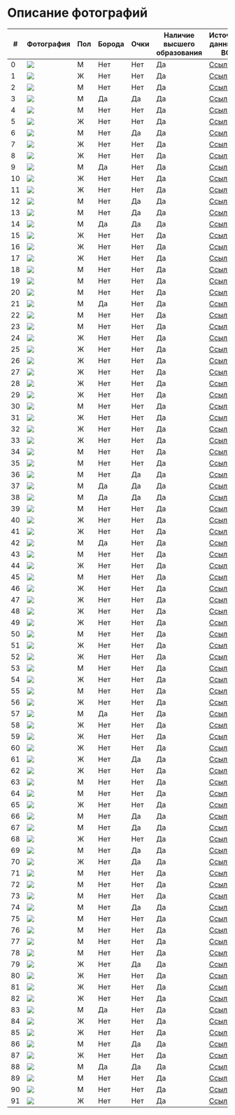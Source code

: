 # Описание фотографий


| # | Фотография | Пол | Борода | Очки | Наличие высшего образования | Источник данных о ВО | Источник фото |
|---|---|---|---|---|---|---|---|
| 0 |![](/Elon_Musk.jpg) | M | Нет | Нет | Да | [Ссылка](https://ru.wikipedia.org/wiki/%D0%9C%D0%B0%D1%81%D0%BA,_%D0%98%D0%BB%D0%BE%D0%BD) | [Ссылка](https://ru.wikipedia.org/wiki/%D0%9C%D0%B0%D1%81%D0%BA,_%D0%98%D0%BB%D0%BE%D0%BD) | 
| 1 |![](2020-Lerida-Delbridge-Detail.jpg )  | Ж  | Нет  |  Нет | Да  | [Ссылка](https://tinalley.com.au/lerida-delbridge-violin/)  | [Ссылка](https://tinalley.com.au/lerida-delbridge-violin/)   |
| 2 | ![](2020-Adrian-Wallis-Detail.jpg ) | М  | Нет  | Нет  | Да  |  [Ссылка](https://www.sydneysymphony.com/musicians/adrian-wallis) |  [Ссылка](https://www.sydneysymphony.com/musicians/adrian-wallis)  |
| 3 |![](2020-Alex-Henery-Detail.jpg )  | М | Да  |  Да | Да  | [Ссылка](https://www.sydney.edu.au/music/about/our-people/academic-staff/alex-henery.html)  | [Ссылка](https://www.sydney.edu.au/music/about/our-people/academic-staff/alex-henery.html)   |
| 4 | ![](2020-Alexander-Norton-Detail.jpg ) | М  | Нет  | Нет  | Да  |  [Ссылка](https://fourwinds.com.au/member/alex-norton/) |  [Ссылка](https://fourwinds.com.au/member/alex-norton/)  |
| 5 |![](2020-Alexandra-Mitchell-Detail.jpg )  | Ж  | Нет  |  Нет | Да  | [Ссылка](https://www.sydneysymphony.com/musicians/alexandra-mitchell)  | [Ссылка](https://www.sydneysymphony.com/musicians/alexandra-mitchell)   |
| 6 | ![](2020-Alexandre-Oguey-Detail.jpg ) | М  | Нет  | Да  | Да  |  [Ссылка](https://www.australianworldorchestra.com.au/9917-alexandre-oguey/) |  [Ссылка](https://www.australianworldorchestra.com.au/9917-alexandre-oguey/)  |
| 7 |![](2020-Alice-Bartsch-Detail.jpg )  | Ж  | Нет  |  Нет | Да  | [Ссылка](https://welltempered.wordpress.com/2013/11/07/uw-madison-sister-violinists-alice-and-eleanor-bartsch-join-madison-symphony-orchestra-samuel-hutchison-for-a-concert-friday-night/)  | [Ссылка](https://welltempered.wordpress.com/2013/11/07/uw-madison-sister-violinists-alice-and-eleanor-bartsch-join-madison-symphony-orchestra-samuel-hutchison-for-a-concert-friday-night/)   |
| 8 | ![](2020-Amanda-Verner-Detail.jpg ) | Ж  | Нет  | Нет  | Да  |  [Ссылка](https://www.instantencore.com/contributor/contributor.aspx?CId=5109694) |  [Ссылка](https://www.instantencore.com/contributor/contributor.aspx?CId=5109694)  |
| 9 |![](2020-Andrew-Haveron-Detail.jpg )  | М  | Да  |  Нет | Да  | [Ссылка](http://www.andrewhaveron.com/)  | [Ссылка](http://www.andrewhaveron.com/)   |
| 10 | ![](2020-Anna-Skalova-Detail.jpg ) | Ж  | Нет  | Нет  | Да  |  [Ссылка](https://www.sandiegosymphony.org/about-the-sdso/orchestra-members/member/anna-skalova/) |  [Ссылка](https://www.sandiegosymphony.org/about-the-sdso/orchestra-members/member/anna-skalova/)  |
| 11 |![](2020-Anne-Louise-Comerford-Detail.jpg )  | Ж  | Нет  |  Нет | Да  | [Ссылка](https://www.sydneysymphony.com/musicians/anne-louise-comerford)  | [Ссылка](https://www.sydneysymphony.com/musicians/anne-louise-comerford)   |
| 12 | ![](2020-Anthony-Heinrichs-Detail.jpg ) | М  | Нет  | Да  | Да  |  [Ссылка](https://www.sydneysymphony.com/musicians/anthony-heinrichs) |  [Ссылка](https://www.sydneysymphony.com/musicians/anthony-heinrichs)  |
| 13 |![](2020-Benjamin-Li-Detail.jpg )  | М  | Нет  |  Да | Да  | [Ссылка](https://www.sydneysymphony.com/musicians/benjamin-li)  | [Ссылка](https://www.sydneysymphony.com/musicians/benjamin-li)   |
| 14 | ![](2020-Benjamin-Ward-Detail.jpg ) | М  | Да  | Да  | Да  |  [Ссылка](https://www.sydneysymphony.com/musicians/benjamin-ward) |  [Ссылка](https://www.sydneysymphony.com/musicians/benjamin-ward)  |
| 15 |![]( 2020-Brielle-Clapson-Detail.jpg)  | Ж  | Нет  |  Нет | Да  | [Ссылка](https://www.australianworldorchestra.com.au/767-brielle-clapson/)  | [Ссылка](https://www.australianworldorchestra.com.au/767-brielle-clapson/)   |
| 16 | ![](2020-Carolyn-Harris-Detail.jpg ) | Ж  | Нет  | Нет  | Да  |  [Ссылка](https://www.sydneysymphony.com/musicians/carolyn-harris) |  [Ссылка](https://www.sydneysymphony.com/musicians/carolyn-harris)  |
| 17 |![]( 2020-Catherine-Hewgill-Detail.jpg)  | Ж  | Нет  |  Нет | Да  | [Ссылка](https://www.australianworldorchestra.com.au/992-catherine-hewgill/)  | [Ссылка](https://www.australianworldorchestra.com.au/992-catherine-hewgill/)   |
| 18 | ![](2020-Christopher-Harris-Detail.jpg ) | М  | Нет  | Нет  | Да  |  [Ссылка](https://www.sydneysymphony.com/musicians/christopher-harris) |  [Ссылка](https://www.sydneysymphony.com/musicians/christopher-harris)  |
| 19 |![](2020-Christopher-Pidcock-Detail.jpg )  | М  | Нет  |  Нет | Да  | [Ссылка](https://www.cpproductions.com.au/about)  | [Ссылка](https://www.cpproductions.com.au/about)   |
| 20 | ![]( 2020-Christopher-Tingay-Detail.jpg) | М  | Нет  | Нет  | Да  |  [Ссылка](https://www.ayo.com.au/content/chris-tingay/gjpysr?permcode=gjpysr) |  [Ссылка](https://www.ayo.com.au/content/chris-tingay/gjpysr?permcode=gjpysr)  |
| 21 |![](2020-David-Campbell-Detail.jpg )  | М  | Да  |  Нет | Да  | [Ссылка](https://www.sydneysymphony.com/musicians/david-campbell)  | [Ссылка](https://www.sydneysymphony.com/musicians/david-campbell)   |
| 22 | ![](2020-David-Elton-Detail.jpg ) | М  | Нет  | Нет  | Да  |  [Ссылка](https://www.davidelton.com.au/) |  [Ссылка](https://www.davidelton.com.au/)  |
| 23 |![](2020-David-Wickham-Detail.jpg )  | М  | Нет  |  Нет | Да  | [Ссылка](https://www.sydneysymphony.com/musicians/david-wickham)  | [Ссылка](https://www.sydneysymphony.com/musicians/david-wickham)   |
| 24 | ![](2020-Diana-Doherty-Detail.jpg ) | Ж  | Нет  | Нет  | Да  |  [Ссылка](https://www.abc.net.au/classic/programs/legends/legends-diana-doherty/14067442) |  [Ссылка](https://www.abc.net.au/classic/programs/legends/legends-diana-doherty/14067442)  |
| 25 |![](2020-Elizabeth-Neville-Detail.jpg )  | Ж  | Нет  |  Нет | Да  | [Ссылка](https://www.sydneysymphony.com/musicians/elizabeth-neville)  | [Ссылка](https://www.sydneysymphony.com/musicians/elizabeth-neville)   |
| 26 | ![](2020-Emily-Long-Detail.jpg ) | Ж  | Нет  | Нет  | Да  |  [Ссылка](https://www.sydneysymphony.com/musicians/emily-long) |  [Ссылка](https://www.sydneysymphony.com/musicians/emily-long)  |
| 27 |![](2020-Emma-Hayes-Detail.jpg )  | Ж  | Нет  |  Нет | Да  | [Ссылка](https://www.sydneysymphony.com/musicians/emma-hayes)  | [Ссылка](https://www.sydneysymphony.com/musicians/emma-hayes)   |
| 28 | ![](2020-Emma-Jezek-Detail.jpg ) | Ж  | Нет  | Нет  | Да  |  [Ссылка](https://fourwinds.com.au/member/emma-jezek/) |  [Ссылка](https://fourwinds.com.au/member/emma-jezek/)  |
| 29 |![](2020-Emma-Sholl-Detail.jpg )  | Ж  | Нет  |  Нет | Да  | [Ссылка](https://the-riotact.com/emma-sholl-promises-flute-fireworks-with-cso/555960)  | [Ссылка](https://the-riotact.com/emma-sholl-promises-flute-fireworks-with-cso/555960)   |
| 30 | ![](2020-Euan-Harvey-Detail.jpg ) | М  | Нет  | Нет  | Да  |  [Ссылка](https://www.sydneysymphony.com/musicians/euan-harvey) |  [Ссылка](https://www.sydneysymphony.com/musicians/euan-harvey)  |
| 31 |![](2020-Felicity-Tsai-Detail.jpg )  | Ж  | Нет  |  Нет | Да  | [Ссылка](https://www.sydneysymphony.com/musicians/felicity-tsai)  | [Ссылка](https://www.sydneysymphony.com/musicians/felicity-tsai)   |
| 32 | ![](2020-Fenella-Gill-Detail.jpg ) | Ж  | Нет  | Нет  | Да  |  [Ссылка](https://www.sydneysymphony.com/musicians/fenella-gill) |  [Ссылка](https://www.sydneysymphony.com/musicians/fenella-gill)  |
| 33 |![](2020-Fiona-McNamara-Detail.jpg )  | Ж  | Нет  |  Нет | Да  | [Ссылка](https://www.sydneysymphony.com/musicians/fiona-mcnamara)  | [Ссылка](https://www.sydneysymphony.com/musicians/fiona-mcnamara)   |
| 34 | ![](2020-Francesco-Celata-Detail.jpg ) | М  | Нет  | Нет  | Да  |  [Ссылка](https://www.australianworldorchestra.com.au/742-francesco-frank-celata/) |  [Ссылка](https://www.australianworldorchestra.com.au/742-francesco-frank-celata/)  |
| 35 |![]( 2020-Geoffery-OReilly-Detail.jpg)  | М  | Нет  |  Нет | Да  | [Ссылка](https://www.sydneysymphony.com/musicians/geoffrey-oreilly)  | [Ссылка](https://www.sydneysymphony.com/musicians/geoffrey-oreilly)   |
| 36 | ![](2020-Georges-Lentz-Detail.jpg ) | М  | Нет  | Да  | Да  |  [Ссылка](https://www.sydneysymphony.com/musicians/georges-lentz) |  [Ссылка](https://www.sydneysymphony.com/musicians/georges-lentz)  |
| 37 |![](2020-Graham-Hennings-Detail.jpg )  | М  | Да  |  Да | Да  | [Ссылка](https://www.sydneysymphony.com/musicians/graham-hennings)  | [Ссылка](https://www.sydneysymphony.com/musicians/graham-hennings)   |
| 38 | ![](2020-Harry-Bennetts-Detail.jpg ) | М  | Да  | Да  | Да  |  [Ссылка](https://www.australianworldorchestra.com.au/7299-harry-bennetts/) |  [Ссылка](https://www.australianworldorchestra.com.au/7299-harry-bennetts/)  |
| 39 |![](2020-Jaan-Pallandi-Detail.jpg )  | М  | Нет  |  Нет | Да  | [Ссылка](https://tarsuschambercollective.com/jaan)  | [Ссылка](https://tarsuschambercollective.com/jaan)   |
| 40 | ![](2020-Jane-Hazelwood-Detail.jpg ) | Ж  | Нет  | Нет  | Да  |  [Ссылка](https://www.sydneysymphony.com/musicians/jane-hazelwood) |  [Ссылка](https://www.sydneysymphony.com/musicians/jane-hazelwood)  |
| 41 |![]( 2020-Jennifer-Booth-Detail.jpg)  | Ж  | Нет  |  Нет | Да  | [Ссылка](https://www.sydneysymphony.com/musicians/jenny-booth)  | [Ссылка](https://www.sydneysymphony.com/musicians/jenny-booth)   |
| 42 | ![](2020-Joshua-Batty-Detail.jpg ) | М  | Да  | Нет  | Да  |  [Ссылка](https://www.sydneysymphony.com/backstage-news/5-questions-with-joshua-batty) |  [Ссылка](https://www.sydneysymphony.com/backstage-news/5-questions-with-joshua-batty)  |
| 43 |![]( 2020-Justin-Williams-Detail.jpg)  | М  | Нет  |  Нет | Да  | [Ссылка](https://www.sydneysymphony.com/musicians/justin-williams)  | [Ссылка](https://www.sydneysymphony.com/musicians/justin-williams)   |
| 44 | ![](2020-Justine-Marsden-Detail.jpg ) | Ж  | Нет  | Нет  | Да  |  [Ссылка](https://www.sydneysymphony.com/musicians/justine-marsden) |  [Ссылка](https://www.sydneysymphony.com/musicians/justine-marsden)  |
| 45 |![](2020-Kees-Boersma-Detail.jpg )  | М  | Нет  |  Нет | Да  | [Ссылка](https://www.australianworldorchestra.com.au/715-kees-boersma/)  | [Ссылка](https://www.australianworldorchestra.com.au/715-kees-boersma/)   |
| 46 | ![](2020-Kirsty-Hilton-Detail.jpg ) | Ж  | Нет  | Нет  | Да  |  [Ссылка](https://www.australianworldorchestra.com.au/995-kirsty-hilton/) |  [Ссылка](https://www.australianworldorchestra.com.au/995-kirsty-hilton/)  |
| 47 |![]( 2020-Kristy-Conrau-Detail.jpg)  | Ж  | Нет  |  Нет | Да  | [Ссылка](https://www.sydneysymphony.com/musicians/kristy-conrau)  | [Ссылка](https://www.sydneysymphony.com/musicians/kristy-conrau)   |
| 48 | ![](2020-Leah-Lynn-Detail.jpg ) | Ж  | Нет  | Нет  | Да  |  [Ссылка](https://www.australianworldorchestra.com.au/1101-leah-lynn/) |  [Ссылка](https://www.australianworldorchestra.com.au/1101-leah-lynn/)  |
| 49 |![](2020-Leone-Ziegler-Detail.jpg )  | Ж  | Нет  |  Нет | Да  | [Ссылка](https://www.sydneysymphony.com/musicians/l%C3%A9one-ziegler)  | [Ссылка](https://www.sydneysymphony.com/musicians/l%C3%A9one-ziegler)   |
| 50 | ![](2020-Leonid-Volovelsky-Detail.jpg ) | М  | Нет  | Нет  | Да  |  [Ссылка](https://www.sydneysymphony.com/musicians/leonid-volovelsky) |  [Ссылка](https://www.sydneysymphony.com/musicians/leonid-volovelsky)  |
| 51 |![](2020-Maja-Verunica-Detail.jpg )  | Ж  | Нет  |  Нет | Да  | [Ссылка](https://www.sydneysymphony.com/musicians/maja-verunica)  | [Ссылка](https://www.sydneysymphony.com/musicians/maja-verunica)   |
| 52 | ![](2020-Marina-Marsden-Detail.jpg) | Ж  | Нет  | Нет  | Да  |  [Ссылка](https://www.sydneysymphony.com/musicians/marina-marsden) |  [Ссылка](https://www.sydneysymphony.com/musicians/marina-marsden)  |
| 53 |![](2020-Mark-Robinson-Detail.jpg )  | М  | Нет  |  Нет | Да  | [Ссылка](https://www.sydneysymphony.com/musicians/mark-robinson)  | [Ссылка](https://www.sydneysymphony.com/musicians/mark-robinson)   |
| 54 | ![](2020-Marnie-Sebire-Detail.jpg ) | Ж  | Нет  | Нет  | Да  |  [Ссылка](https://www.australianworldorchestra.com.au/1377-marnie-sebire/) |  [Ссылка](https://www.australianworldorchestra.com.au/1377-marnie-sebire/)  |
| 55 |![](2020-Matthew-Wilkie-Detail.jpg )  | М  | Нет  |  Нет | Да  | [Ссылка](https://www.bach-cantatas.com/Bio/Wilkie-Matthew.htm)  | [Ссылка](https://www.bach-cantatas.com/Bio/Wilkie-Matthew.htm)   |
| 56 | ![](2020-Monique-Irik-Detail.jpg ) | Ж  | Нет  | Нет  | Да  |  [Ссылка](https://www.sydneysymphony.com/musicians/monique-irik) |  [Ссылка](https://www.sydneysymphony.com/musicians/monique-irik)  |
| 57 |![](2020-Nick-Byrne-Detail.jpg )  | М  | Да  |  Нет | Да  | [Ссылка](https://www.sydneysymphony.com/musicians/nick-byrne)  | [Ссылка](https://www.sydneysymphony.com/musicians/nick-byrne)   |
| 58 | ![]( 2020-Nicole-Masters-Detail.jpg) | Ж  | Нет  | Нет  | Да  |  [Ссылка]() |  [Ссылка]()  |
| 59 |![](2020-Nicole-Masters-Detail.jpg)  | Ж  | Нет  |  Нет | Да  | [Ссылка](https://www.sydneysymphony.com/musicians/nicole-masters)  | [Ссылка](https://www.sydneysymphony.com/musicians/nicole-masters)   |
| 60 | ![](2020-Rachel-Silver-Detail.jpg ) | Ж  | Нет  | Нет  | Да  |  [Ссылка](https://www.australianworldorchestra.com.au/1411-rachel-silver/) |  [Ссылка](https://www.australianworldorchestra.com.au/1411-rachel-silver/)  |
| 61 |![](2020-Rebecca-Gill-Detail.jpg )  | Ж  | Нет  |  Да | Да  | [Ссылка](https://www.sydneysymphony.com/musicians/rebecca-gill)  | [Ссылка](https://www.sydneysymphony.com/musicians/rebecca-gill)   |
| 62 | ![]( 2020-Rebecca-Lagos-Detail.jpg) | Ж  | Нет  | Нет  | Да  |  [Ссылка](https://www.sydneysymphony.com/musicians/rebecca-lagos) |  [Ссылка](https://www.sydneysymphony.com/musicians/rebecca-lagos)  |
| 63 |![](2020-Richard-Lynn-Detail.jpg )  | М  | Нет  |  Нет | Да  | [Ссылка](https://www.sydneysymphony.com/musicians/richard-lynn)  | [Ссылка](https://www.sydneysymphony.com/musicians/richard-lynn)   |
| 64 | ![](2020-Ronald-Prussing-Detail.jpg ) | М  | Нет  | Нет  | Да  |  [Ссылка](https://www.sydneysymphony.com/musicians/ronald-prussing) |  [Ссылка](https://www.sydneysymphony.com/musicians/ronald-prussing)  |
| 65 |![](2020-Rosemary-Curtin-Detail.jpg )  | Ж  | Нет  |  Нет | Да  | [Ссылка](https://www.australianworldorchestra.com.au/819-rosemary-curtin/)  | [Ссылка](https://www.australianworldorchestra.com.au/819-rosemary-curtin/)   |
| 66 | ![](2020-Sandro-Constantino-Detail.jpg ) | М  | Нет  | Да  | Да  |  [Ссылка](https://www.sydneysymphony.com/musicians/sandro-costantino) |  [Ссылка](https://www.sydneysymphony.com/musicians/sandro-costantino)  |
| 67 |![](2020-Scott-Kinmont-Detail.jpg )  | М  | Нет  |  Да | Да  | [Ссылка](https://fourwinds.com.au/member/scott-kinmont/)  | [Ссылка](https://fourwinds.com.au/member/scott-kinmont/)   |
| 68 | ![]( 2020-Shefali-Pryor-Detail.jpg) | Ж  | Нет  | Нет  | Да  |  [Ссылка](https://www.australianworldorchestra.com.au/1333-shefali-pryor/) |  [Ссылка](https://www.australianworldorchestra.com.au/1333-shefali-pryor/)  |
| 69 |![](2020-Shuti-Huang-Detail.jpg )  | М  | Нет  |  Да | Да  | [Ссылка](https://www.sydneysymphony.com/musicians/shuti-huang)  | [Ссылка](https://www.sydneysymphony.com/musicians/shuti-huang)   |
| 70 | ![](2020-Sophie-Cole-Detail.jpg ) | Ж  | Нет  | Да  | Да  |  [Ссылка](https://www.sydneysymphony.com/musicians/sophie-cole) |  [Ссылка](https://www.sydneysymphony.com/musicians/sophie-cole)  |
| 71 |![](2020-Steve-Larson-Detail.jpg )  | М  | Нет  |  Нет | Да  | [Ссылка](https://www.sydneysymphony.com/musicians/steven-larson)  | [Ссылка](https://www.sydneysymphony.com/musicians/steven-larson)   |
| 72 | ![](2020-Steve-Rosse-Detail.jpg ) | М  | Нет  | Нет  | Да  |  [Ссылка](https://www.sydneysymphony.com/musicians/steve-ross%C3%A9) |  [Ссылка](https://www.sydneysymphony.com/musicians/steve-ross%C3%A9)  |
| 73 |![](2020-Stuart-Johnson-Detail.jpg )  | М  | Нет  |  Нет | Да  | [Ссылка](https://fourwinds.com.au/member/stuart-johnson/)  | [Ссылка](https://fourwinds.com.au/member/stuart-johnson/)   |
| 74 | ![]( 2020-Sun-Yi-Detail.jpg) | М  | Нет  | Да  | Да  |  [Ссылка](https://www.sydneysymphony.com/musicians/sun-yi) |  [Ссылка](https://www.sydneysymphony.com/musicians/sun-yi)  |
| 75 |![]( 2020-Timothy-Constable-Detail.jpg)  | М  | Нет  |  Нет | Да  | [Ссылка](https://www.sydneysymphony.com/musicians/timothy-constable)  | [Ссылка](https://www.sydneysymphony.com/musicians/timothy-constable)   |
| 76 | ![]( 2020-Timothy-Nankervis-Detail.jpg) | М  | Нет  | Нет  | Да  |  [Ссылка](https://www.sydneysymphony.com/musicians/timothy-nankervis) |  [Ссылка](https://www.sydneysymphony.com/musicians/timothy-nankervis)  |
| 77 |![]( 2020-Tobias-Breider-Detail.jpg)  | М  | Нет  |  Нет | Да  | [Ссылка](https://www.sydneysymphony.com/musicians/tobias-breider)  | [Ссылка](https://www.sydneysymphony.com/musicians/tobias-breider)   |
| 78 | ![](2020-Todd-Gibson-Cornish-Detail.jpg ) | М  | Нет  | Нет  | Да  |  [Ссылка](https://www.sydneysymphony.com/musicians/todd-gibson-cornish) |  [Ссылка](https://www.sydneysymphony.com/musicians/todd-gibson-cornish)  |
| 79 |![]( 2020-Victoria-Bihun-Detail.jpg)  | Ж  | Нет  |  Да | Да  | [Ссылка](https://www.bordermail.com.au/story/5515010/border-music-camp-providing-a-spark-for-future-musicians/)  | [Ссылка](https://www.bordermail.com.au/story/5515010/border-music-camp-providing-a-spark-for-future-musicians/)   |
| 80 | ![](2020-Wendy-Kong-Detail.jpg ) | Ж  | Нет  | Нет  | Да  |  [Ссылка](https://sydneyeisteddfod.com.au/articles/alumni-wendy-kong-joins-the-sydney-symphony-orchestra/) |  [Ссылка](https://sydneyeisteddfod.com.au/articles/alumni-wendy-kong-joins-the-sydney-symphony-orchestra/)  |
| 81 |![](duitmanelayna.jpg )  | Ж  | Нет  |  Нет | Да  | [Ссылка](https://www.clevelandorchestra.com/discover/meet-the-musicians/second-violins/Duitman-Elayna/)  | [Ссылка](https://www.clevelandorchestra.com/discover/meet-the-musicians/second-violins/Duitman-Elayna/)   |
| 82 | ![]( finkmarykay.jpg) | Ж  | Нет  | Нет  | Да  |  [Ссылка](https://www.clevelandorchestra.com/discover/meet-the-musicians/flutes/fink-mary-kay/) |  [Ссылка](https://www.clevelandorchestra.com/discover/meet-the-musicians/flutes/fink-mary-kay/)  |
| 83 |![](johnclouser.jpg )  | М  | Да  |  Нет | Да  | [Ссылка](https://www.clevelandorchestra.com/discover/meet-the-musicians/bassoons/clouser-john/)  | [Ссылка](https://www.clevelandorchestra.com/discover/meet-the-musicians/bassoons/clouser-john/)   |
| 84 | ![]( missitsioana.jpg) | Ж  | Нет  | Нет  | Да  |  [Ссылка](https://www.clevelandorchestra.com/discover/meet-the-musicians/second-violins/Missits-Ioana/) |  [Ссылка](https://www.clevelandorchestra.com/discover/meet-the-musicians/second-violins/Missits-Ioana/)  |
| 85 |![](parkchul.jpg )  | Ж  | Нет  |  Нет | Да  | [Ссылка](https://www.clevelandorchestra.com/discover/meet-the-musicians/first-violins/Park-chul-in/)  | [Ссылка](https://www.clevelandorchestra.com/discover/meet-the-musicians/first-violins/Park-chul-in/)   |
| 86 | ![]( paulyancich.jpg) | М  | Нет  | Да  | Да  |  [Ссылка](https://clevelandclassical.com/tag/paul-yancich/) |  [Ссылка](https://clevelandclassical.com/tag/paul-yancich/)  |
| 87 |![](yuanyu.jpg )  | Ж  | Нет  |  Нет | Да  | [Ссылка](https://github.com/markpolyak/faces-dataset/blob/symphony2_branch/symphony2/yuanyu.jpg)  | [Ссылка](https://github.com/markpolyak/faces-dataset/blob/symphony2_branch/symphony2/yuanyu.jpg)   |
| 88 | ![](zadinskyderek.jpg ) | М  | Да  | Да  | Да  |  [Ссылка](https://www.clevelandorchestra.com/discover/meet-the-musicians/basses/zadinsky-derek/) |  [Ссылка](https://www.clevelandorchestra.com/discover/meet-the-musicians/basses/zadinsky-derek/)  |
| 89 |![]( zehngutjeffrey.jpg)  | М  | Нет  |  Нет | Да  | [Ссылка](https://www.clevelandorchestra.com/discover/meet-the-musicians/second-violins/Zehngut-Jeffrey/)  | [Ссылка](https://www.clevelandorchestra.com/discover/meet-the-musicians/second-violins/Zehngut-Jeffrey/)   |
| 90 | ![]( zhan.jpg) | М  | Нет  | Нет  | Да  |  [Ссылка](https://github.com/markpolyak/faces-dataset/blob/symphony2_branch/symphony2/zhan.jpg) |  [Ссылка](https://github.com/markpolyak/faces-dataset/blob/symphony2_branch/symphony2/zhan.jpg)  |
| 91 |![]( zolotoamy.jpg)  | Ж  | Нет  |  Нет | Да  | [Ссылка](https://www.clevelandorchestra.com/discover/meet-the-musicians/clarinets/zoloto-amy/)  | [Ссылка](https://www.clevelandorchestra.com/discover/meet-the-musicians/clarinets/zoloto-amy/)   |

